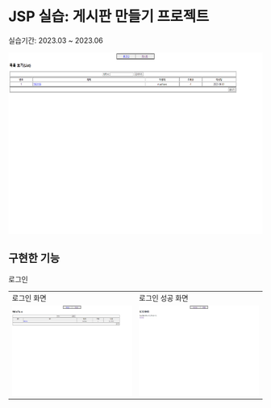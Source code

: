 # JSP 실습: 게시판 만들기 프로젝트

실습기간: 2023.03 ~ 2023.06

<img src = "img/게시판.png" width="640" height="360">

## 구현한 기능

로그인
<table>
  <tr>
    <td>로그인 화면</td>
    <td>로그인 성공 화면</td>
  </tr>
  <tr>
    <td><img src = "img/로그인1.png" width = "320" height = 180"</td>
    <td><img src = "img/로그인2.png" width = "320" height = 180"</td>
  </tr>
</table>



